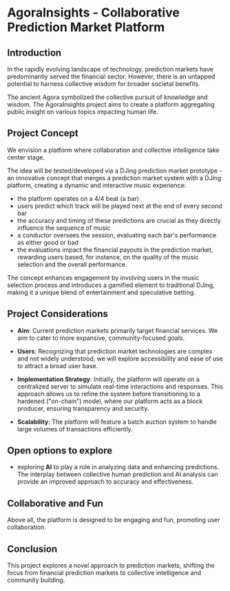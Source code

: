 # AgoraInsights - Collaborative Prediction Market Platform

## Introduction

In the rapidly evolving landscape of technology, prediction markets have predominantly served the financial sector. However, there is an untapped potential to harness collective wisdom for broader societal benefits.

The ancient Agora symbolized the collective pursuit of knowledge and wisdom. The AgoraInsights project aims to create a platform aggregating public insight on various topics impacting human life.

## Project Concept

We envision a platform where collaboration and collective intelligence take center stage.

The idea will be tested/developed via a DJing prediction market prototype - an innovative concept that merges a prediction market system with a DJing platform, creating a dynamic and interactive music experience:
  - the platform operates on a 4/4 beat (a bar)
  - users predict which track will be played next at the end of every second bar
  - the accuracy and timing of these predictions are crucial as they directly influence the sequence of music
  - a conductor oversees the session, evaluating each bar's performance as either good or bad
  - the evaluations impact the financial payouts in the prediction market, rewarding users based, for instance, on the quality of the music selection and the overall performance.
  
The concept enhances engagement by involving users in the music selection process and introduces a gamified element to traditional DJing, making it a unique blend of entertainment and speculative betting.

## Project Considerations

- **Aim**: Current prediction markets primarily target financial services. We aim to cater to more expansive, community-focused goals.

- **Users**: Recognizing that prediction market technologies are complex and not widely understood, we will explore accessibility and ease of use to attract a broad user base.

- **Implementation Strategy**: Initially, the platform will operate on a centralized server to simulate real-time interactions and responses. This approach allows us to refine the system before transitioning to a hardened ("on-chain") model, where our platform acts as a block producer, ensuring transparency and security.

- **Scalability**: The platform will feature a batch auction system to handle large volumes of transactions efficiently.

## Open options to explore

 - exploring **AI** to play a role in analyzing data and enhancing predictions. The interplay between collective human prediction and AI analysis can provide an improved approach to accuracy and effectiveness.

## Collaborative and Fun

Above all, the platform is designed to be engaging and fun, promoting user collaboration.

## Conclusion

This project explores a novel approach to prediction markets, shifting the focus from financial prediction markets to collective intelligence and community building.